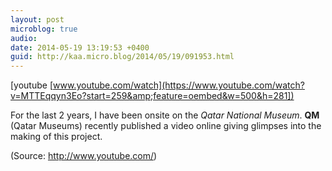 ```yaml
---
layout: post
microblog: true
audio: 
date: 2014-05-19 13:19:53 +0400
guid: http://kaa.micro.blog/2014/05/19/091953.html
---
```

[youtube [www.youtube.com/watch](https://www.youtube.com/watch?v=MTTEqqyn3Eo?start=259&amp;feature=oembed&w=500&h=281])
<p>For the last 2 years, I have been onsite on the <em>Qatar National Museum</em>. <strong>QM</strong> (Qatar Museums) recently published a video online giving glimpses into the making of this project.</p><div class="attribution">(<span>Source:</span> <a href="http://www.youtube.com/">http://www.youtube.com/</a>)</div>
